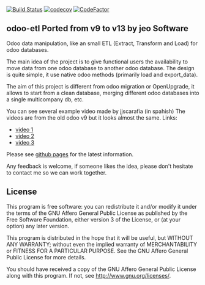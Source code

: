 [![Build Status](https://travis-ci.org/jobiols/odoo-etl.svg?branch=12.0)](https://travis-ci.org/jobiols/odoo-etl)
[![codecov](https://codecov.io/gh/jobiols/odoo-etl/branch/12.0/graph/badge.svg)](https://codecov.io/gh/jobiols/odoo-etl)
[![CodeFactor](https://www.codefactor.io/repository/github/jobiols/odoo-etl/badge)](https://www.codefactor.io/repository/github/jobiols/odoo-etl)

## odoo-etl Ported from v9 to v13 by jeo Software

Odoo data manipulation, like an small ETL (Extract, Transform and Load) for odoo databases.

The main idea of the project is to give functional users the availability to move data from one odoo database to another odoo database. The design is quite simple, it use native odoo methods (primarily load and export_data).

The aim of this project is different from odoo migration or OpenUpgrade, it allows to start from a clean database, merging  different odoo databases into a single multicompany db, etc.

You can see several example video made by jjscarafia (in spahish) The videos are from the old odoo v9 but it looks almost the same.
Links:

* [video 1](https://www.youtube.com/watch?v=HZQQaNQ9k7U)
* [video 2](https://www.youtube.com/watch?v=VmScwCM3whg)
* [video 3](https://www.youtube.com/watch?v=PS2ShlY1gLI)

Please see [github pages](https://jobiols.github.io/odoo-etl/) for the latest information.

Any feedback is welcome, if someone likes the idea, please don't hesitate to contact me so we can work together.

## License

This program is free software: you can redistribute it and/or modify it under the terms of the GNU Affero General Public License as published by the Free Software Foundation, either version 3 of the License, or (at your option) any later version.

This program is distributed in the hope that it will be useful, but WITHOUT ANY WARRANTY; without even the implied warranty of MERCHANTABILITY or FITNESS FOR A PARTICULAR PURPOSE. See the GNU Affero General Public License for more details.

You should have received a copy of the GNU Affero General Public License along with this program. If not, see http://www.gnu.org/licenses/.

